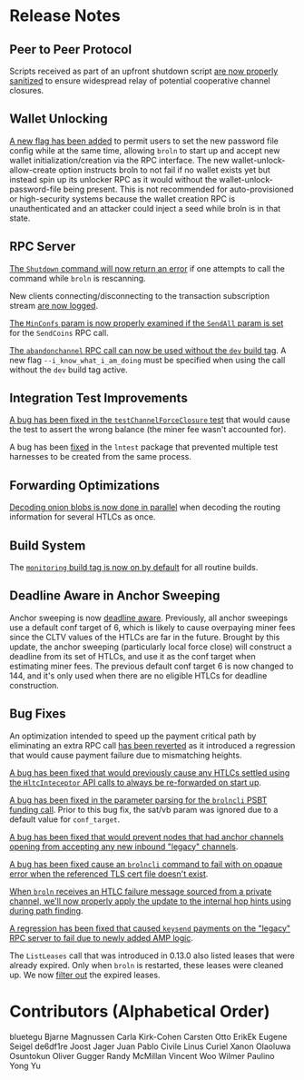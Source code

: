 # Release Notes

## Peer to Peer Protocol

Scripts received as part of an upfront shutdown script [are now properly
sanitized](https://github.com/brronsuite/broln/pull/5369) to ensure
widespread relay of potential cooperative channel closures.

## Wallet Unlocking

[A new flag has been added](https://github.com/brronsuite/broln/pull/5457)
to permit users to set the new password file config while at the same time,
allowing `broln` to start up and accept new wallet initialization/creation via the
RPC interface. The new wallet-unlock-allow-create option instructs broln to not
fail if no wallet exists yet but instead spin up its unlocker RPC as it would
without the wallet-unlock-password-file being present.  This is not recommended
for auto-provisioned or high-security systems because the wallet creation RPC
is unauthenticated and an attacker could inject a seed while broln is in that
state.

## RPC Server

[The `Shutdown` command will now return an
error](https://github.com/brronsuite/broln/pull/5364) if one attempts to
call the command while `broln` is rescanning.

New clients connecting/disconnecting to the transaction subscription stream
[are now logged](https://github.com/brronsuite/broln/pull/5358).

[The `MinConfs` param is now properly examined if the `SendAll` param is
set](https://github.com/brronsuite/broln/pull/5200) for the `SendCoins` RPC
call.

[The `abandonchannel` RPC call can now be used without the `dev` build
tag](https://github.com/brronsuite/broln/pull/5335). A new flag
`--i_know_what_i_am_doing` must be specified when using the call without the
`dev` build tag active.

## Integration Test Improvements

[A bug has been fixed in the `testChannelForceClosure`
test](https://github.com/brronsuite/broln/pull/5348) that would cause the
test to assert the wrong balance (the miner fee wasn't accounted for).

A bug has been [fixed](https://github.com/brronsuite/broln/pull/5674) in 
the `lntest` package that prevented multiple test harnesses to be created from 
the same process.

## Forwarding Optimizations

[Decoding onion blobs is now done in
parallel](https://github.com/brronsuite/broln/pull/5248) when decoding the
routing information for several HTLCs as once.

## Build System

The [`monitoring` build tag is now on by
default](https://github.com/brronsuite/broln/pull/5399) for all routine
builds.

## Deadline Aware in Anchor Sweeping

Anchor sweeping is now [deadline
aware](https://github.com/brronsuite/broln/pull/5148). Previously, all
anchor sweepings use a default conf target of 6, which is likely to cause
overpaying miner fees since the CLTV values of the HTLCs are far in the future.
Brought by this update, the anchor sweeping (particularly local force close)
will construct a deadline from its set of HTLCs, and use it as the conf target
when estimating miner fees. The previous default conf target 6 is now changed
to 144, and it's only used when there are no eligible HTLCs for deadline
construction.

## Bug Fixes

An optimization intended to speed up the payment critical path by
eliminating an extra RPC call [has been
reverted](https://github.com/brronsuite/broln/pull/5404) as it
introduced a regression that would cause payment failure due to mismatching
heights.

[A bug has been fixed that would previously cause any HTLCs settled using the
`HltcInteceptor` API calls to always be re-forwarded on start
up](https://github.com/brronsuite/broln/pull/5280).

[A bug has been fixed in the parameter parsing for the `brolncli` PSBT funding
call](https://github.com/brronsuite/broln/pull/5441).  Prior to this bug
fix, the sat/vb param was ignored due to a default value for `conf_target`.

[A bug has been fixed that would prevent nodes that had anchor channels opening
from accepting any new inbound "legacy"
channels](https://github.com/brronsuite/broln/pull/5428).

[A bug has been fixed cause an `brolncli` command to fail with on opaque error
when the referenced TLS cert file doesn't
exist](https://github.com/brronsuite/broln/pull/5416).

[When `broln` receives an HTLC failure message sourced from a private channel,
we'll now properly apply the update to the internal hop hints using during path
finding](https://github.com/brronsuite/broln/pull/5332).

[A regression has been fixed that caused `keysend` payments on the "legacy" RPC
server to fail due to newly added AMP
logic](https://github.com/brronsuite/broln/pull/5419).

The `ListLeases` call that was introduced in 0.13.0 also listed leases that were
already expired. Only when `broln` is restarted, these leases were cleaned up. We
now [filter out](https://github.com/brronsuite/broln/pull/5472) the expired
leases.

# Contributors (Alphabetical Order)

bluetegu 
Bjarne Magnussen 
Carla Kirk-Cohen
Carsten Otto 
ErikEk 
Eugene Seigel
de6df1re 
Joost Jager 
Juan Pablo Civile 
Linus Curiel Xanon
Olaoluwa Osuntokun 
Oliver Gugger 
Randy McMillan 
Vincent Woo 
Wilmer Paulino 
Yong Yu
